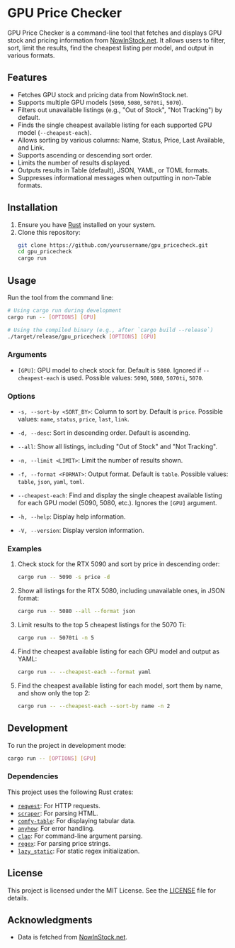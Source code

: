 # GPU Price Checker

GPU Price Checker is a command-line tool that fetches and displays GPU stock and pricing information from [NowInStock.net](https://www.nowinstock.net). It allows users to filter, sort, limit the results, find the cheapest listing per model, and output in various formats.

## Features

- Fetches GPU stock and pricing data from NowInStock.net.
- Supports multiple GPU models (`5090`, `5080`, `5070ti`, `5070`).
- Filters out unavailable listings (e.g., "Out of Stock", "Not Tracking") by default.
- Finds the single cheapest available listing for each supported GPU model (`--cheapest-each`).
- Allows sorting by various columns: Name, Status, Price, Last Available, and Link.
- Supports ascending or descending sort order.
- Limits the number of results displayed.
- Outputs results in Table (default), JSON, YAML, or TOML formats.
- Suppresses informational messages when outputting in non-Table formats.

## Installation

1. Ensure you have [Rust](https://www.rust-lang.org/) installed on your system.
2. Clone this repository:
   ```sh
   git clone https://github.com/yourusername/gpu_pricecheck.git
   cd gpu_pricecheck
   cargo run
   ```

## Usage

Run the tool from the command line:

```sh
# Using cargo run during development
cargo run -- [OPTIONS] [GPU]

# Using the compiled binary (e.g., after `cargo build --release`)
./target/release/gpu_pricecheck [OPTIONS] [GPU]
```

### Arguments

- `[GPU]`: GPU model to check stock for. Default is `5080`. Ignored if `--cheapest-each` is used.
  Possible values: `5090`, `5080`, `5070ti`, `5070`.

### Options

- `-s, --sort-by <SORT_BY>`: Column to sort by. Default is `price`.
  Possible values: `name`, `status`, `price`, `last`, `link`.

- `-d, --desc`: Sort in descending order. Default is ascending.

- `--all`: Show all listings, including "Out of Stock" and "Not Tracking".

- `-n, --limit <LIMIT>`: Limit the number of results shown.

- `-f, --format <FORMAT>`: Output format. Default is `table`.
  Possible values: `table`, `json`, `yaml`, `toml`.

- `--cheapest-each`: Find and display the single cheapest available listing for each GPU model (5090, 5080, etc.). Ignores the `[GPU]` argument.

- `-h, --help`: Display help information.

- `-V, --version`: Display version information.

### Examples

1.  Check stock for the RTX 5090 and sort by price in descending order:

    ```sh
    cargo run -- 5090 -s price -d
    ```

2.  Show all listings for the RTX 5080, including unavailable ones, in JSON format:

    ```sh
    cargo run -- 5080 --all --format json
    ```

3.  Limit results to the top 5 cheapest listings for the 5070 Ti:

    ```sh
    cargo run -- 5070ti -n 5
    ```

4.  Find the cheapest available listing for each GPU model and output as YAML:

    ```sh
    cargo run -- --cheapest-each --format yaml
    ```

5.  Find the cheapest available listing for each model, sort them by name, and show only the top 2:
    ```sh
    cargo run -- --cheapest-each --sort-by name -n 2
    ```

## Development

To run the project in development mode:

```sh
cargo run -- [OPTIONS] [GPU]
```

### Dependencies

This project uses the following Rust crates:

- [`reqwest`](https://crates.io/crates/reqwest): For HTTP requests.
- [`scraper`](https://crates.io/crates/scraper): For parsing HTML.
- [`comfy-table`](https://crates.io/crates/comfy-table): For displaying tabular data.
- [`anyhow`](https://crates.io/crates/anyhow): For error handling.
- [`clap`](https://crates.io/crates/clap): For command-line argument parsing.
- [`regex`](https://crates.io/crates/regex): For parsing price strings.
- [`lazy_static`](https://crates.io/crates/lazy_static): For static regex initialization.

## License

This project is licensed under the MIT License. See the [LICENSE](LICENSE) file for details.

## Acknowledgments

- Data is fetched from [NowInStock.net](https://www.nowinstock.net).
